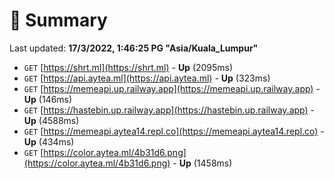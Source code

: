 # 📖 Summary
Last updated: **17/3/2022, 1:46:25 PG "Asia/Kuala_Lumpur"**

- `GET` [https://shrt.ml](https://shrt.ml) - **Up** (2095ms)
- `GET` [https://api.aytea.ml](https://api.aytea.ml) - **Up** (323ms)
- `GET` [https://memeapi.up.railway.app](https://memeapi.up.railway.app) - **Up** (146ms)
- `GET` [https://hastebin.up.railway.app](https://hastebin.up.railway.app) - **Up** (4588ms)
- `GET` [https://memeapi.aytea14.repl.co](https://memeapi.aytea14.repl.co) - **Up** (434ms)
- `GET` [https://color.aytea.ml/4b31d6.png](https://color.aytea.ml/4b31d6.png) - **Up** (1458ms)
